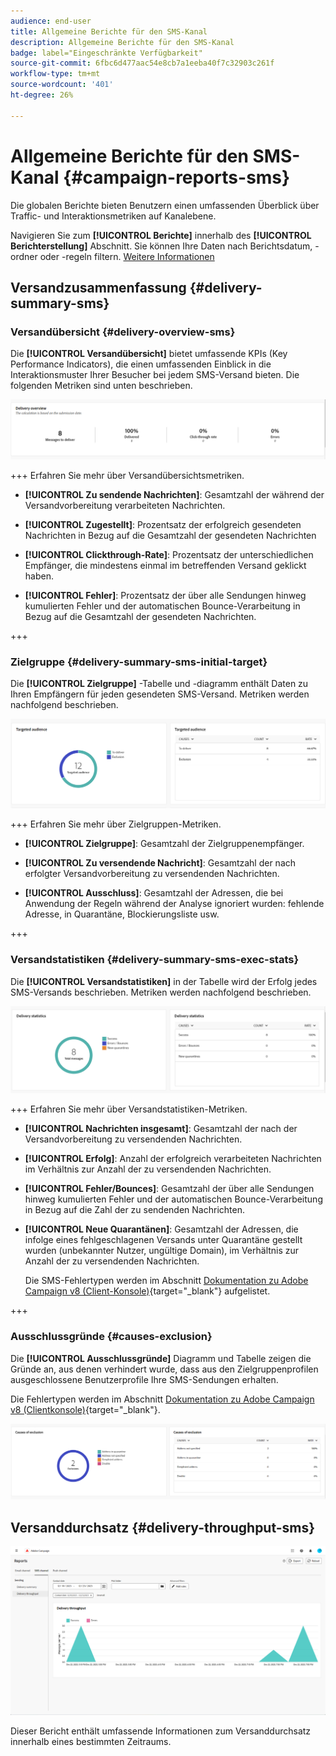```yaml
---
audience: end-user
title: Allgemeine Berichte für den SMS-Kanal
description: Allgemeine Berichte für den SMS-Kanal
badge: label="Eingeschränkte Verfügbarkeit"
source-git-commit: 6fbc6d477aac54e8cb7a1eeba40f7c32903c261f
workflow-type: tm+mt
source-wordcount: '401'
ht-degree: 26%

---
```


# Allgemeine Berichte für den SMS-Kanal {#campaign-reports-sms}

Die globalen Berichte bieten Benutzern einen umfassenden Überblick über Traffic- und Interaktionsmetriken auf Kanalebene.

Navigieren Sie zum **[!UICONTROL Berichte]** innerhalb des **[!UICONTROL Berichterstellung]** Abschnitt. Sie können Ihre Daten nach Berichtsdatum, -ordner oder -regeln filtern. [Weitere Informationen](global-reports.md)

## Versandzusammenfassung {#delivery-summary-sms}

### Versandübersicht {#delivery-overview-sms}

Die **[!UICONTROL Versandübersicht]** bietet umfassende KPIs (Key Performance Indicators), die einen umfassenden Einblick in die Interaktionsmuster Ihrer Besucher bei jedem SMS-Versand bieten. Die folgenden Metriken sind unten beschrieben.

![](assets/global_report_sms_delivery_overview.png)

+++ Erfahren Sie mehr über Versandübersichtsmetriken.

* **[!UICONTROL Zu sendende Nachrichten]**: Gesamtzahl der während der Versandvorbereitung verarbeiteten Nachrichten.

* **[!UICONTROL Zugestellt]**: Prozentsatz der erfolgreich gesendeten Nachrichten in Bezug auf die Gesamtzahl der gesendeten Nachrichten

* **[!UICONTROL Clickthrough-Rate]**: Prozentsatz der unterschiedlichen Empfänger, die mindestens einmal im betreffenden Versand geklickt haben.

* **[!UICONTROL Fehler]**: Prozentsatz der über alle Sendungen hinweg kumulierten Fehler und der automatischen Bounce-Verarbeitung in Bezug auf die Gesamtzahl der gesendeten Nachrichten.

+++

### Zielgruppe {#delivery-summary-sms-initial-target}

Die **[!UICONTROL Zielgruppe]** -Tabelle und -diagramm enthält Daten zu Ihren Empfängern für jeden gesendeten SMS-Versand. Metriken werden nachfolgend beschrieben.

![](assets/global_report_sms_targeted_audience.png)

+++ Erfahren Sie mehr über Zielgruppen-Metriken.

* **[!UICONTROL Zielgruppe]**: Gesamtzahl der Zielgruppenempfänger.

* **[!UICONTROL Zu versendende Nachricht]**: Gesamtzahl der nach erfolgter Versandvorbereitung zu versendenden Nachrichten.

* **[!UICONTROL Ausschluss]**: Gesamtzahl der Adressen, die bei Anwendung der Regeln während der Analyse ignoriert wurden: fehlende Adresse, in Quarantäne, Blockierungsliste usw.

+++

### Versandstatistiken {#delivery-summary-sms-exec-stats}

Die **[!UICONTROL Versandstatistiken]** in der Tabelle wird der Erfolg jedes SMS-Versands beschrieben. Metriken werden nachfolgend beschrieben.

![](assets/global_report_sms_delivery_statistics.png)

+++ Erfahren Sie mehr über Versandstatistiken-Metriken.

* **[!UICONTROL Nachrichten insgesamt]**: Gesamtzahl der nach der Versandvorbereitung zu versendenden Nachrichten.

* **[!UICONTROL Erfolg]**: Anzahl der erfolgreich verarbeiteten Nachrichten im Verhältnis zur Anzahl der zu versendenden Nachrichten.

* **[!UICONTROL Fehler/Bounces]**: Gesamtzahl der über alle Sendungen hinweg kumulierten Fehler und der automatischen Bounce-Verarbeitung in Bezug auf die Zahl der zu sendenden Nachrichten.

* **[!UICONTROL Neue Quarantänen]**: Gesamtzahl der Adressen, die infolge eines fehlgeschlagenen Versands unter Quarantäne gestellt wurden (unbekannter Nutzer, ungültige Domain), im Verhältnis zur Anzahl der zu versendenden Nachrichten.

  Die SMS-Fehlertypen werden im Abschnitt [Dokumentation zu Adobe Campaign v8 (Client-Konsole)](https://experienceleague.adobe.com/docs/campaign/campaign-v8/send/failures/delivery-failures.html?lang=de#sms-quarantines){target="_blank"} aufgelistet.

+++

### Ausschlussgründe {#causes-exclusion}

Die **[!UICONTROL Ausschlussgründe]** Diagramm und Tabelle zeigen die Gründe an, aus denen verhindert wurde, dass aus den Zielgruppenprofilen ausgeschlossene Benutzerprofile Ihre SMS-Sendungen erhalten.

Die Fehlertypen werden im Abschnitt [Dokumentation zu Adobe Campaign v8 (Clientkonsole)](https://experienceleague.adobe.com/docs/campaign/campaign-v8/send/failures/delivery-failures.html?lang=de#email-error-types){target="_blank"}.

![](assets/global_report_sms_causes_exclusion.png)

## Versanddurchsatz {#delivery-throughput-sms}

![](assets/global_report_sms_delivery_throughput.png)

Dieser Bericht enthält umfassende Informationen zum Versanddurchsatz innerhalb eines bestimmten Zeitraums.
